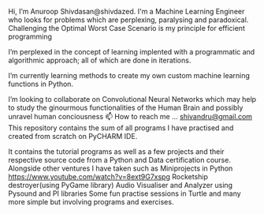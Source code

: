 Hi, I’m Anuroop Shivdasan@shivdazed. I'm a Machine Learning Engineer who looks for problems which are perplexing, paralysing and paradoxical. 
Challenging the Optimal Worst Case Scenario is my principle for efficient programming

I’m perplexed in the concept of learning implented with a programmatic and algorithmic approach; all of which are done in iterations.

I’m currently learning methods to create my own custom machine learning functions in Python. 

I’m looking to collaborate on Convolutional Neural Networks which may help to study the ginourmous functionalities of the Human Brain and possibly unravel 
human conciousness
📫 How to reach me ... shivandru@gmail.com
This repository contains the sum of all programs I have practised and created from scratch on PyCHARM IDE.

It contains the tutorial programs as well as a few projects and their respective source code from a Python and Data certification course.
Alongside other ventures I have taken such as 
Miniprojects in Python https://www.youtube.com/watch?v=8ext9G7xspg
Rocketship destroyer(using PyGame library)
Audio Visualiser and Analyzer using Pysound and PI libraries
Some fun practise sessions in Turtle
and many more simple but involving programs and exercises.


<!---
shivdazed/shivdazed is a ✨ special ✨ repository because its `README.md` (this file) appears on your GitHub profile.
You can click the Preview link to take a look at your changes.
--->
